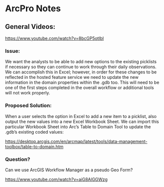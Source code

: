 # ArcPro Notes

## General Videos:
https://www.youtube.com/watch?v=8bcGP5otIbI

### Issue:
We want the analysts to be able to add new options to the existing picklists if necessary so they can continue to work through their daily observations. We can accomplish this in Excel; however, in order for these changes to be reflected in the hosted feature service we need to update the new information in the domain properties within the .gdb too. This will need to be one of the first steps completed in the overall workflow or additional tools will not work properly.

### Proposed Solution:
When a user selects the option in Excel to add a new item to a picklist, also output the new values into a new Excel Workbook Sheet. We can import this particular Workbook Sheet into Arc’s Table to Domain Tool to update the .gdb’s existing coded values:

https://desktop.arcgis.com/en/arcmap/latest/tools/data-management-toolbox/table-to-domain.htm

### Question?

Can we use ArcGIS Workflow Manager as a pseudo Geo Form?

https://www.youtube.com/watch?v=aiG8AlGGWzg

